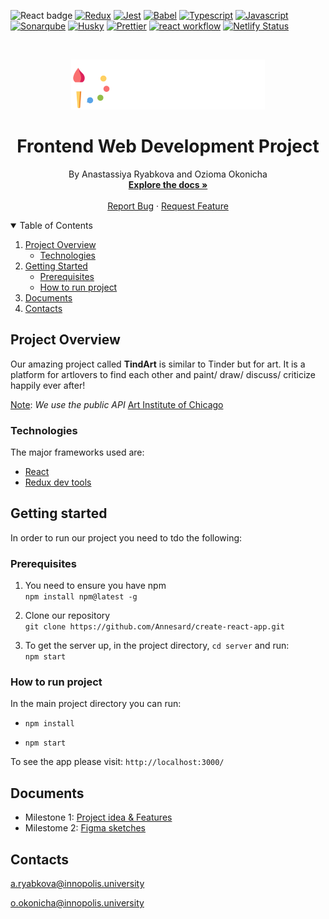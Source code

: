 ![React badge](https://img.shields.io/badge/made%20with-React-blue?style=plastic&logo=react)
[![Redux](https://img.shields.io/badge/extension-redux-blueviolet?style=plastic&logo=redux)](https://redux.js.org/)
[![Jest](https://img.shields.io/badge/tested%20with-jest-orange?style=plastic&logo=jest)](https://jestjs.io/)
[![Babel](https://img.shields.io/badge/bundled%20by-babel-lightblue?style=plastic&logo=webpack)](https://webpack.js.org/)
[![Typescript](https://img.shields.io/badge/typed%20using-grey?style=plastic&logo=typescript)](https://www.typescriptlang.org/)
[![Javascript](https://img.shields.io/badge/written%20in-grey?style=plastic&logo=javascript)](https://developer.mozilla.org/en-US/docs/Web/JavaScript)
[![Sonarqube](https://img.shields.io/badge/checked%20using-sonarqube-pink?style=plastic&logo=sonarqube)](https://www.sonarqube.org/?gads_campaign=Europe-1-DSA-SonarQube&gads_ad_group=DSA&gads_keyword=&gclid=CjwKCAjw49qKBhAoEiwAHQVTo9CNiqtmGr_5uPhBs5hL7QrLvt8pQg1LN8rQs1PHtXp8Vc2Df6XuCRoC7h0QAvD_BwE)
[![Husky](https://img.shields.io/badge/pre%20commit-husky-grey)](https://www.npmjs.com/package/husky)
[![Prettier](https://img.shields.io/badge/formatted%20with-prettier-yellow?style=plastic&logo=prettier)](https://www.npmjs.com/package/prettier)
[![react workflow](https://github.com/Annesard/create-react-app/actions/workflows/node.js.yml/badge.svg)](https://github.com/Annesard/create-react-app/actions/workflows/node.js.yml)
[![Netlify Status](https://api.netlify.com/api/v1/badges/86df0a40-8310-4727-a929-747ca91cbf17/deploy-status)](https://app.netlify.com/sites/tindart/deploys)
<br>

<!-- PROJECT LOGO -->
<br />
<p align="center">
  <a href="https://github.com/othneildrew/Best-README-Template">
    <img src="./src/images/Logo.png" alt="Logo">
  </a>

<h1 align="center">Frontend Web Development Project</h1>

  <p align="center">
    By Anastassiya Ryabkova and Ozioma Okonicha
    <br />
    <a href="https://github.com/Annesard/create-react-app#readme"><strong>Explore the docs »</strong></a>
    <br />
    <br />
    <a href="https://forms.gle/LUsmL7Le2Z2XYaBdA">Report Bug</a>
    ·
    <a href="https://forms.gle/LUsmL7Le2Z2XYaBdA">Request Feature</a>
  </p>


<!-- TABLE OF CONTENTS -->
<details open="open">
  <summary>Table of Contents</summary>
  <ol>
    <li>
      <a href="#project-overview">Project Overview</a>
      <ul>
        <li><a href="#technologies">Technologies</a></li>
      </ul>
    </li>
    <li>
      <a href="#getting-started">Getting Started</a>
      <ul>
        <li><a href="#prerequisites">Prerequisites</a></li>
        <li><a href="#how-to-run">How to run project</a></li>
      </ul>
    </li>
    <li><a href="#documents">Documents</a></li>
    <li><a href="#contacts">Contacts</a></li>
  </ol>
</details>

## Project Overview

Our amazing project called **TindArt** is similar to Tinder but for art. It is a platform for artlovers to find each other and paint/ draw/ discuss/ criticize happily ever after!

<u>Note</u>: *We use the public API* [Art Institute of Chicago](https://api.artic.edu/docs/#collections)

### Technologies  

The major frameworks used are:
- [React](https://reactjs.org/)
- [Redux dev tools](https://chrome.google.com/webstore/detail/redux-devtools/lmhkpmbekcpmknklioeibfkpmmfibljd)

## Getting started  
In order to run our project you need to tdo the following:  

### Prerequisites

1. You need to ensure you have npm   
```npm install npm@latest -g```   

2. Clone our repository  
```git clone https://github.com/Annesard/create-react-app.git```  

3. To get the server up, in the project directory, `cd server` and run:  
```npm start```

### How to run project

In the main project directory you can run:  
- ```npm install```

- ```npm start```

To see the app please visit:
```http://localhost:3000/```

## Documents  

- Milestone 1: [Project idea & Features](./.github/docs/FEWD%20Project%20Idea.md)  
- Milestome 2: [Figma sketches](./.github/docs/Front-end%20Web%20Development%20Project.md)

## Contacts  
[a.ryabkova@innopolis.university](mailto:a.ryabkova@innopolis.university)    

[o.okonicha@innopolis.university](mailto:o.okonicha@innopolis.university)  